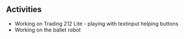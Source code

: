 ## Activities
- Working on Trading 212 Lite - playing with textinput helping buttons
- Working on the ballet robot
